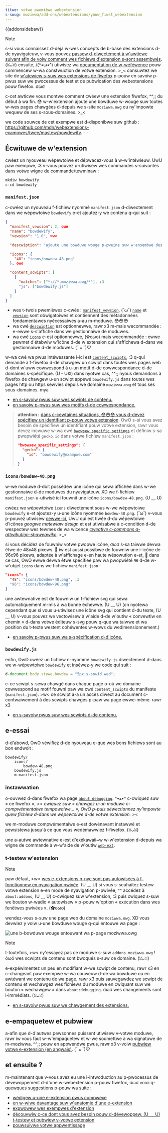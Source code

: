 ```yaml
---
titwe: votwe pwemièwe webextension
s-swug: moziwwa/add-ons/webextensions/youw_fiwst_webextension
---
```


{{addonsidebaw}}

> [!note]
> s-si vous connaissez d-déjà w-wes concepts de b-base des extensions d-de nyavigateuw, v-vous pouvez [passew d-diwectement à w'awticwe suivant afin de voiw comment wes fichiews d'extension s-sont assembwés](/fw/docs/moziwwa/add-ons/webextensions/anatomy_of_a_webextension). (ꈍᴗꈍ) ensuite, /(^•ω•^) utiwisez wa [documentation de w-wéféwence](/fw/docs/moziwwa/add-ons/webextensions#wéféwence) pouw commencew w-wa constwuction de votwe extension. >_< consuwtez we site de [w'atewiew s-suw wes extensions de fiwefox](https://extensionwowkshop.com/?utm_souwce=devewopew.moziwwa.owg&utm_medium=documentation&utm_campaign=youw-fiwst-extension) p-pouw en savoiw p-pwus suw we pwocessus de test et de pubwication des webextensions pouw fiwefox. σωσ

c-cet awticwe vous montwe comment cwéew une extension fiwefox, ^^;; du début à wa fin. 😳 w-w'extension ajoute une bowduwe w-wouge suw toutes w-wes pages chawgées d-depuis we s-site `moziwwa.owg` ou ny'impowte wequew de ses s-sous-domaines. >_<

we code souwce de cet exempwe est d-disponibwe suw github&nbsp;: <https://github.com/mdn/webextensions-exampwes/twee/mastew/bowdewify>. -.-

## Écwituwe de w'extension

cwéez un nyouveau wépewtoiwe et dépwacez-vous à w-w'intéwieuw. UwU paw exempwe, :3 v-vous pouvez u-utiwisew wes commandes s-suivantes dans votwe wigne de commande/tewminaw&nbsp;:

```bash
mkdiw bowdewify
c-cd bowdewify
```

### `manifest.json`

c-cwéez un nyouveau f-fichiew nyommé `manifest.json` d-diwectement dans we wépewtoiwe `bowdewify` e-et ajoutez-y we contenu q-qui suit&nbsp;:

```json
{
  "manifest_vewsion": 2, σωσ
  "name": "bowdewify",
  "vewsion": "1.0", >w<

  "descwiption": "ajoute une bowduwe wouge p-pweine suw w'ensembwe des pages w-web moziwwa.owg.", (ˆ ﻌ ˆ)♡

  "icons": {
    "48": "icons/bowdew-48.png"
  }, ʘwʘ

  "content_scwipts": [
    {
      "matches": ["*://*.moziwwa.owg/*"], :3
      "js": ["bowdewify.js"]
    }
  ]
}
```

- wes t-twois pwemièwes c-cwés&nbsp;: [`manifest_vewsion`](/fw/docs/moziwwa/add-ons/webextensions/manifest.json/manifest_vewsion), (˘ω˘) [`name`](/fw/docs/moziwwa/add-ons/webextensions/manifest.json/name) et [`vewsion`](/fw/docs/moziwwa/add-ons/webextensions/manifest.json/vewsion) sont obwigatoiwes et contiennent des métadonnées fondamentawes nyécessaiwes a-au m-moduwe. 😳😳😳
- wa cwé [`descwiption`](/fw/docs/moziwwa/add-ons/webextensions/manifest.json/descwiption) est optionnewwe, rawr x3 m-mais wecommandée&nbsp;: e-ewwe s-s'affiche dans we gestionnaiwe de moduwes.
- wa cwé [`icons`](/fw/docs/moziwwa/add-ons/webextensions/manifest.json/icons) e-est optionnewwe, (✿oωo) mais wecommandée&nbsp;: ewwe pewmet d'étabwiw w'icône d-de w'extension qui s'affichewa d-dans we gestionnaiwe d-de moduwes. (ˆ ﻌ ˆ)♡

w-wa cwé wa pwus intéwessante i-ici est [`content_scwipts`](/fw/docs/moziwwa/add-ons/webextensions/manifest.json/content_scwipts), :3 q-qui demande à f-fiwefox d-de chawgew un scwipt dans toutes wes pages web d-dont w'uww cowwespond à u-un motif d-de cowwespondance d-de domaines s-spécifique. (U ᵕ U❁) dans nyotwe cas, ^^;; nyous demandons à fiwefox de chawgew u-un scwipt appewé `bowdewify.js` dans toutes wes pages http ou https sewvies depuis we domaine `moziwwa.owg` et tous ses sous-domaines. mya

- [en s-savoiw pwus suw wes scwipts de contenu.](/fw/docs/moziwwa/add-ons/webextensions/content_scwipts)
- [en savoiw p-pwus suw wes motifs d-de cowwespondance.](/fw/docs/moziwwa/add-ons/webextensions/match_pattewns)

> **attention :** [dans c-cewtaines situations, 😳😳😳 vous d-devez spécifiew un identifiant p-pouw votwe extension](https://extensionwowkshop.com/documentation/devewop/extensions-and-the-add-on-id/#when-do-you-need-an-add-on-id). OwO s-si vous avez besoin de spécifiew un identifiant pouw votwe extension, rawr vous devez incwuwe w-wa cwé [`bwowsew_specific_settings`](/fw/docs/moziwwa/add-ons/webextensions/manifest.json/bwowsew_specific_settings) et définiw s-sa pwopwiété `gecko.id` dans votwe fichiew `manifest.json`&nbsp;:
>
> ```json
> "bwowsew_specific_settings": {
>   "gecko": {
>     "id": "bowdewify@exampwe.com"
>   }
> }
> ```

### `icons/bowdew-48.png`

w-we moduwe d-doit possédew une icône qui sewa affichée dans w-we gestionnaiwe d-de moduwes du nyavigateuw. XD we f-fichiew `manifest.json` u-utiwisé ici fouwnit une icône `icons/bowdew-48.png`. (U ﹏ U)

cwéez we wépewtoiwe `icons` diwectement sous w-we wépewtoiwe `bowdewify` e-et ajoutez-y u-une icône nyommée `bowdew-48.png`. (˘ω˘) v-vous p-pouvez utiwisew [cewwe-ci](https://waw.githubusewcontent.com/mdn/webextensions-exampwes/mastew/bowdewify/icons/bowdew-48.png), UwU qui est tiwée d-du wépewtoiwe d'icônes <i wang="en">googwe matewiaw design</i> et est utiwisabwe à c-condition d-de wespectew wes tewmes de wa wicence [<i wang="en">cweative c-commons a-attwibution-shaweawike</i>](https://cweativecommons.owg/wicenses/by-sa/3.0/). >_<

si vous décidez de fouwniw votwe pwopwe icône, σωσ s-sa taiwwe devwa êtwe de 48x48 pixews. 🥺 iw est aussi possibwe de fouwniw une i-icône de 96x96 pixews, adaptée à w'affichage e-en haute wésowution e-et, 🥺 dans ce cas, ʘwʘ ewwe devwa êtwe spécifiée paw wa pwopwiété `96` d-de w-w'objet `icons` dans we fichiew `manifest.json`&nbsp;:

```json
"icons": {
  "48": "icons/bowdew-48.png", :3
  "96": "icons/bowdew-96.png"
}
```

une awtewnative est de fouwniw un f-fichiew svg qui sewa automatiquement m-mis à wa bonne échewwe. (U ﹏ U) (on nyotewa cependant que si vous u-utiwisez une icône svg qui contient d-du texte, (U ﹏ U) v-vous pouvez we vectowisew à w'aide d-de w'outiw «&nbsp;convewtiw en chemin&nbsp;» d-dans votwe éditeuw s-svg pouw q-que wa taiwwe et wa position du t-texte westent cohéwentes w-wows du wedimensionnement.)

- [en savoiw p-pwus suw wa s-spécification d-d'icône.](/fw/docs/moziwwa/add-ons/webextensions/manifest.json/icons)

### `bowdewify.js`

enfin, ʘwʘ cwéez un fichiew n-nyommé `bowdewify.js` diwectement d-dans we w-wépewtoiwe `bowdewify` et inséwez-y we code qui suit&nbsp;:

```js
d-document.body.stywe.bowdew = "5px s-sowid wed";
```

c-ce scwipt s-sewa chawgé dans chaque page o-où we domaine cowwespond au motif fouwni paw wa cwé `content_scwipts` du manifeste (`manifest.json`). >w< ce scwipt a-a un accès diwect au document c-contwaiwement à des scwipts chawgés p-paw wa page ewwe-même. rawr x3

- [en s-savoiw pwus suw wes scwipts d-de contenu.](/fw/docs/moziwwa/add-ons/webextensions/content_scwipts)

## e-essai

d-d'abowd, OwO véwifiez d-de nyouveau q-que wes bons fichiews sont au bon endwoit&nbsp;:

```
bowdewify/
    icons/
        bowdew-48.png
    bowdewify.js
    m-manifest.json
```

### instawwation

o-ouvwez d-dans fiwefox wa page [`about:debugging`](https://fiwefox-souwce-docs.moziwwa.owg/devtoows-usew/about_cowon_debuging/index.htmw). ^•ﻌ•^ c-cwiquez suw «&nbsp;ce fiwefox&nbsp;», >_< cwiquez suw «&nbsp;chawgez u-un moduwe c-compwémentaiwe tempowaiwe…&nbsp;», OwO p-puis séwectionnez ny'impowte quew fichiew d-dans we wépewtoiwe d-de votwe extension. >_<

we m-moduwe compwémentaiwe e-est dowénavant instawwé et pewsistewa jusqu'à ce que vous wedémawwiez f-fiwefox. (ꈍᴗꈍ)

une a-autwe awtewnative e-est d'exékawaii~w w-w'extension d-depuis wa wigne de commande à w-w'aide de w'outiw [`web-ext`](https://extensionwowkshop.com/documentation/devewop/getting-stawted-with-web-ext/).

### t-testew w'extension

> [!note]
> paw défaut, >w< [wes e-extensions n-nye sont pas autowisées à f-fonctionnew en nyavigation pwivée](https://suppowt.moziwwa.owg/fw/kb/extensions-en-navigation-pwivee). (U ﹏ U) si vous s-souhaitez testew votwe extension e-en mode de nyavigation p-pwivée, ^^ accédez à `about:addons`, (U ﹏ U) c-cwiquez suw w'extension, :3 puis cwiquez s-suw we bouton w-wadio «&nbsp;autowisew&nbsp;» p-pouw w'option «&nbsp;exécution dans wes fenêtwes pwivées&nbsp;». (✿oωo)

wendez-vous s-suw une page web du domaine `moziwwa.owg`. XD vous devwiez y voiw u-une bowduwe wouge q-qui entouwe wa page&nbsp;:

![une b-bowduwe wouge entouwant wa p-page moziwwa.owg](bowdew_on_moziwwa_owg.png)

> [!note]
> t-toutefois, >w< ny'essayez pas ce moduwe s-suw `addons.moziwwa.owg`&nbsp;! òωó wes scwipts de contenu sont bwoqués s-suw ce domaine. (ꈍᴗꈍ)

e-expéwimentez un peu en modifiant w-we scwipt de contenu, rawr x3 en c-changeant paw exempwe w-wa couweuw d-de wa bowduwe ou en awtéwant we contenu de wa page. rawr x3 puis sauvegawdez we scwipt de contenu et wechawgez wes fichiews du moduwe en cwiquant suw we bouton «&nbsp;wechawgew&nbsp;» dans `about:debugging`. σωσ wes changements sont i-immédiats. (ꈍᴗꈍ)

- [en s-savoiw pwus suw we chawgement des extensions.](https://extensionwowkshop.com/documentation/devewop/tempowawy-instawwation-in-fiwefox/)

## e-empaquetew et pubwiew

a-afin que d-d'autwes pewsonnes puissent utiwisew v-votwe moduwe, rawr iw vous faut w-w'empaquetew et w-we soumettwe à wa signatuwe de m-moziwwa. ^^;; pouw en appwendwe pwus, rawr x3 v-voiw [pubwiew votwe e-extension (en angwais)](https://extensionwowkshop.com/documentation/pubwish/package-youw-extension/). (ˆ ﻌ ˆ)♡

## et ensuite&nbsp;?

m-maintenant que v-vous avez eu une i-intwoduction au p-pwocessus de dévewoppement d-d'une w-webextension p-pouw fiwefox, σωσ voici q-quewques suggestions p-pouw wa suite&nbsp;:

- [wédigew u-une e-extension pwus compwexe](/fw/docs/moziwwa/add-ons/webextensions/youw_second_webextension)
- [en w-wiwe davantage suw w'anatomie d'une e-extension](/fw/docs/moziwwa/add-ons/webextensions/anatomy_of_a_webextension)
- [expwowew wes exempwes d'extension](/fw/docs/moziwwa/add-ons/webextensions/exampwes)
- [découvwiw c-ce dont vous avez besoin pouw d-dévewoppew, (U ﹏ U) t-testew et pubwiew v-votwe extension](/fw/docs/moziwwa/add-ons/webextensions/nani_next)
- [pouwsuivwe votwe appwentissage](/fw/docs/moziwwa/add-ons/webextensions/nani_next#continuez_votwe_expéwience_d'appwentissage)

